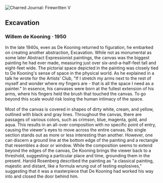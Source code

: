 <div class="artwork-of-the-day">
  <div class="container">
    <div class="img-wrapper">
      <img
        src="https://uploads8.wikiart.org/images/willem-de-kooning/excavation.jpg!Large.jpg"
        alt="Charred Journal: Firewritten V" />
    </div>
    <div class="artwork-detail">
      <div class="artwork-origin"> 
        <h2 class="artwork-name">Excavation</h2>
        <h3 class="artist">
          Willem de Kooning
                    ·  1950
        </h3>
      </div>
      <p class="description">
        <span class="artwork-description-text ng-binding" ng-bind-html="viewModel.ArtworkOfTheDay.Description | unsafe">In the late 1940s, even as De Kooning returned to figuration, he embarked on creating another abstraction, Excavation. While not as monumental as some later Abstract Expressionist paintings, the canvas was the biggest painting he had ever made, measuring just over six-and-a-half-feet tall and eight-feet wide. The pictorial space depicted in the painting was closely tied to De Kooning's sense of space in the physical world. As he explained in a talk he wrote for the Artists' Club, "If I stretch my arms next to the rest of myself and wonder where my fingers are - that is all the space I need as a painter." In essence, his canvases were born at the fullest extension of his arms, where his fingers held the brush that touched the canvas. To go beyond this scale would risk losing the human intimacy of the space.<br><br>Most of the canvas is covered in shapes of dirty white, cream, and yellow, outlined with black and gray lines. Throughout the canvas, there are passages of various colors, such as crimson, blue, magenta, gold, and aqua. This results in an all-over composition with no specific point of entry, causing the viewer's eyes to move across the entire canvas. No single section stands out as more or less interesting than another. However, one can discern a ground line at the bottom edge of the painting and a rectangle that resembles a door or window. While the composition seems to extend beyond the edges of the canvas, De Kooning brings the viewer back to a threshold, suggesting a particular place and time, grounding them in the present. Harold Rosenberg described the painting as "a classical painting, majestic and distant, like a formula wrung out of testing explosives," suggesting that it was a masterpiece that De Kooning had worked his way into and closed the door behind him.</span>
                        <div class="text-shadow-container" ng-show="showShadow" style=""></div>
      </p>
    </div>
  </div>

</div>
